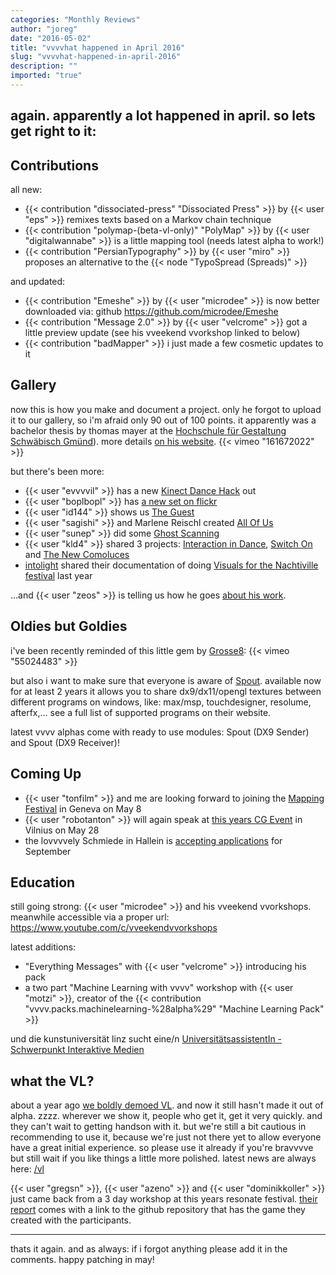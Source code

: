 ```yaml
---
categories: "Monthly Reviews"
author: "joreg"
date: "2016-05-02"
title: "vvvvhat happened in April 2016"
slug: "vvvvhat-happened-in-april-2016"
description: ""
imported: "true"
---
```


again. apparently a lot happened in april. so lets get right to it:
---
## Contributions

all new:
* {{< contribution "dissociated-press" "Dissociated Press" >}} by {{< user "eps" >}} remixes texts based on a Markov chain technique
* {{< contribution "polymap-(beta-vl-only)" "PolyMap" >}} by {{< user "digitalwannabe" >}} is a little mapping tool (needs latest alpha to work!)
* {{< contribution "PersianTypography" >}} by {{< user "miro" >}} proposes an alternative to the {{< node "TypoSpread (Spreads)" >}}

and updated:
* {{< contribution "Emeshe" >}} by {{< user "microdee" >}} is now better downloaded via: github https://github.com/microdee/Emeshe
* {{< contribution "Message 2.0" >}} by {{< user "velcrome" >}} got a little preview update (see his vveekend vvorkshop linked to below)
* {{< contribution "badMapper" >}} i just made a few cosmetic updates to it

## Gallery

now this is how you make and document a project. only he forgot to upload it to our gallery, so i'm afraid only 90 out of 100 points. it apparently was a bachelor thesis by thomas mayer at the [Hochschule für Gestaltung Schwäbisch Gmünd](http://www.hfg-gmuend.de/en/)). more details [on his website](http://thomas-mayer.de/portfolio/table-tennis-trainer).
{{< vimeo "161672022" >}}

but there's been more:
* {{< user "evvvvil" >}} has a new [Kinect Dance Hack](https://vimeo.com/152218180) out
* {{< user "boplbopl" >}} has [a new set on flickr](https://www.flickr.com/photos/boplbopl/sets/72157667174398656)
* {{< user "id144" >}} shows us [The Guest](/blog/the-guest) 
* {{< user "sagishi" >}} and Marlene Reischl created [All Of Us](/blog/all-of-us)
* {{< user "sunep" >}} did some [Ghost Scanning](/blog/ghost-scanning)
* {{< user "kld4" >}} shared 3 projects: [Interaction in Dance](/blog/interaction-in-dance), [Switch On](/blog/switch-on) and [The New Comoluces](/blog/the-new-comoluces)
* [intolight](https://legacy.vvvv.org/businesses/intolight) shared their documentation of doing [Visuals for the Nachtiville festival](http://www.intolight.de/en/projects/visuals-nachtiville-festival) last year

...and {{< user "zeos" >}} is telling us how he goes [about his work](https://vimeo.com/160707634).

## Oldies but Goldies

i've been recently reminded of this little gem by [Grosse8](https://legacy.vvvv.org/businesses/grosse8):
{{< vimeo "55024483" >}}

but also i want to make sure that everyone is aware of [Spout](http://spout.zeal.co). available now for at least 2 years it allows you to share dx9/dx11/opengl textures between different programs on windows, like: max/msp, touchdesigner, resolume, afterfx,... see a full list of supported programs on their website.

latest vvvv alphas come with ready to use modules: Spout (DX9 Sender) and Spout (DX9 Receiver)!

## Coming Up

* {{< user "tonfilm" >}} and me are looking forward to joining the [Mapping Festival](/blog/2016/vvvv-at-mapping-festival-2016) in Geneva on May 8
* {{< user "robotanton" >}} will again speak at [this years CG Event](http://www.cgevent.eu/?p=10191) in Vilnius on May 28
* the lovvvvely Schmiede in Hallein is [accepting applications](/blog/2016/schmiede16-ausnahmezustand-application) for September 

## Education

still going strong: {{< user "microdee" >}} and his vveekend vvorkshops. meanwhile accessible via a proper url: https://www.youtube.com/c/vveekendvvorkshops

latest additions:
* "Everything Messages" with {{< user "velcrome" >}} introducing his pack
* a two part "Machine Learning with vvvv" workshop with {{< user "motzi" >}}, creator of the {{< contribution "vvvv.packs.machinelearning-%28alpha%29" "Machine Learning Pack" >}}

und die kunstuniversität linz sucht eine/n [UniversitätsassistentIn - Schwerpunkt Interaktive Medien](https://vvvv.org/blog/2016/universitätsassistentin-schwerpunkt-interaktive-medien/)

## what the VL?

about a year ago [we boldly demoed VL](https://vimeo.com/129085756). and now it still hasn't made it out of alpha. zzzz. wherever we show it, people who get it, get it very quickly. and they can't wait to getting handson with it. but we're still a bit cautious in recommending to use it, because we're just not there yet to allow everyone have a great initial experience. so please use it already if you're bravvvve but still wait if you like things a little more polished. latest news are always here: [/vl](https://betadocs.vvvv.org/using-vvvv/vl.html)

{{< user "gregsn" >}}, {{< user "azeno" >}} and {{< user "dominikkoller" >}} just came back from a 3 day workshop at this years resonate festival. [their report](/blog/2016/resonate-report) comes with a link to the github repository that has the game they created with the participants.

---

thats it again. and as always: if i forgot anything please add it in the comments. happy patching in may!